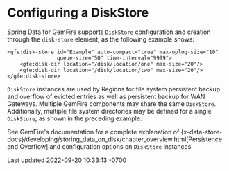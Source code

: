 <div id="header">

# Configuring a DiskStore

</div>

<div id="content">

<div class="paragraph">

Spring Data for GemFire supports `DiskStore` configuration and creation through the
`disk-store` element, as the following example shows:

</div>

<div class="listingblock">

<div class="content">

``` highlight
<gfe:disk-store id="Example" auto-compact="true" max-oplog-size="10"
                queue-size="50" time-interval="9999">
    <gfe:disk-dir location="/disk/location/one" max-size="20"/>
    <gfe:disk-dir location="/disk/location/two" max-size="20"/>
</gfe:disk-store>
```

</div>

</div>

<div class="paragraph">

`DiskStore` instances are used by Regions for file system persistent
backup and overflow of evicted entries as well as persistent backup for
WAN Gateways. Multiple GemFire components may share the same
`DiskStore`. Additionally, multiple file system directories may be
defined for a single `DiskStore`, as shown in the preceding example.

</div>

<div class="paragraph">

See GemFire's documentation for a complete explanation of
{x-data-store-docs}/developing/storing_data_on_disk/chapter_overview.html\[Persistence
and Overflow\] and configuration options on `DiskStore` instances.

</div>

</div>

<div id="footer">

<div id="footer-text">

Last updated 2022-09-20 10:33:13 -0700

</div>

</div>
